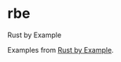 # rbe
Rust by Example

Examples from [Rust by Example](https://doc.rust-lang.org/stable/rust-by-example/).
